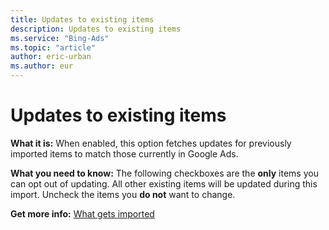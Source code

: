 ```yaml
---
title: Updates to existing items
description: Updates to existing items
ms.service: "Bing-Ads"
ms.topic: "article"
author: eric-urban
ms.author: eur
---
```


# Updates to existing items

**What it is:**  When enabled, this option fetches updates for previously imported items to match those currently in Google Ads.

**What you need to know:**  The following checkboxes are the **only** items you can opt out of updating. All other existing items will be updated during this import. Uncheck the items you **do not** want to change.

**Get more info:**     [What gets imported](../hlp_BA_CONC_ImportWhatInfo.md)


